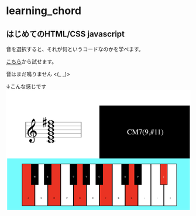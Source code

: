 # learning_chord
## はじめてのHTML/CSS javascript
音を選択すると、それが何というコードなのかを学べます。

[こちら](https://ondatk68.github.io/learning_chord/)から試せます。

音はまだ鳴りません <(_ _)>

↓こんな感じです
![](img/ex.png)